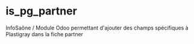 is_pg_partner
=============

InfoSaône / Module Odoo permettant d'ajouter des champs spécifiques à Plastigray dans la fiche partner
